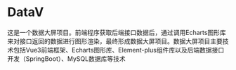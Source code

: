 # DataV
这是一个数据大屏项目。前端程序获取后端接口数据后，通过调用Echarts图形库来对接口返回的数据进行图形渲染，最终形成数据大屏项目。数据大屏项目主要技术包括Vue3前端框架、Echarts图形库、Element-plus组件库以及后端数据接口开发（SpringBoot）、MySQL数据库等技术
